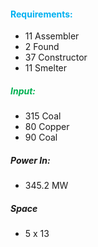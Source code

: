 
#### <span style="color:#00b0f0">Requirements:</span>
- 11 Assembler
- 2 Found
- 37 Constructor
- 11 Smelter
##### <span style="color:#00b050">Input:</span>
- 315 Coal
- 80 Copper
- 90 Coal
##### Power In:
- 345.2 MW

##### Space
- 5 x 13